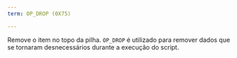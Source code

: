 ```yaml
---
term: OP_DROP (0X75)

---
```

Remove o item no topo da pilha. `OP_DROP` é utilizado para remover dados que se tornaram desnecessários durante a execução do script.